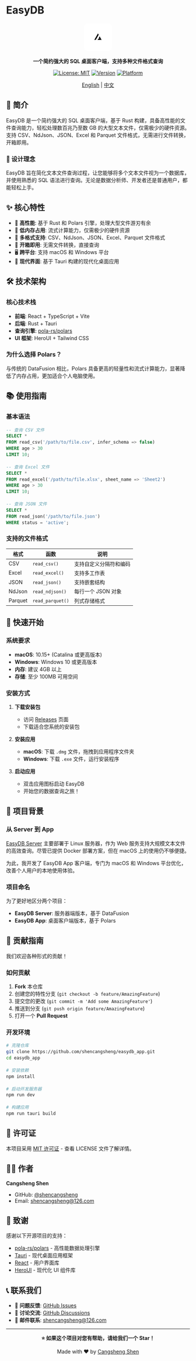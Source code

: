 # EasyDB

<div align="center">

<img src="public/logo.png" alt="EasyDB Logo" style="background-color: white; padding: 20px; border-radius: 10px; max-width: 200px;">

**一个简约强大的 SQL 桌面客户端，支持多种文件格式查询**

[![License: MIT](https://img.shields.io/badge/License-MIT-yellow.svg)](https://opensource.org/licenses/MIT)
[![Version](https://img.shields.io/badge/version-0.1.0-blue.svg)](https://github.com/shencangsheng/easydb_app)
[![Platform](https://img.shields.io/badge/platform-macOS%20%7C%20Windows-lightgrey.svg)](https://github.com/shencangsheng/easydb_app)

[English](README_EN.md) | [中文](README.md)

</div>

## 📖 简介

EasyDB 是一个简约强大的 SQL 桌面客户端，基于 Rust 构建，具备高性能的文件查询能力，轻松处理数百兆乃至数 GB 的大型文本文件，仅需极少的硬件资源。支持 CSV、NdJson、JSON、Excel 和 Parquet 文件格式，无需进行文件转换，开箱即用。

### 🎯 设计理念

EasyDB 旨在简化文本文件查询过程，让您能够将多个文本文件视为一个数据库，并使用熟悉的 SQL 语法进行查询。无论是数据分析师、开发者还是普通用户，都能轻松上手。

## ✨ 核心特性

- 🚀 **高性能**: 基于 Rust 和 Polars 引擎，处理大型文件游刃有余
- 💾 **低内存占用**: 流式计算能力，仅需极少的硬件资源
- 📁 **多格式支持**: CSV、NdJson、JSON、Excel、Parquet 文件格式
- 🔧 **开箱即用**: 无需文件转换，直接查询
- 🖥️ **跨平台**: 支持 macOS 和 Windows 平台
- 🎨 **现代界面**: 基于 Tauri 构建的现代化桌面应用

## 🛠️ 技术架构

### 核心技术栈

- **前端**: React + TypeScript + Vite
- **后端**: Rust + Tauri
- **查询引擎**: [pola-rs/polars](https://github.com/pola-rs/polars)
- **UI 框架**: HeroUI + Tailwind CSS

### 为什么选择 Polars？

与传统的 DataFusion 相比，Polars 具备更高的轻量性和流式计算能力，显著降低了内存占用，更加适合个人电脑使用。

## 📚 使用指南

### 基本语法

```sql
-- 查询 CSV 文件
SELECT *
FROM read_csv('/path/to/file.csv', infer_schema => false)
WHERE age > 30
LIMIT 10;

-- 查询 Excel 文件
SELECT *
FROM read_excel('/path/to/file.xlsx', sheet_name => 'Sheet2')
WHERE age > 30
LIMIT 10;

-- 查询 JSON 文件
SELECT *
FROM read_json('/path/to/file.json')
WHERE status = 'active';
```

### 支持的文件格式

| 格式    | 函数             | 说明                   |
| ------- | ---------------- | ---------------------- |
| CSV     | `read_csv()`     | 支持自定义分隔符和编码 |
| Excel   | `read_excel()`   | 支持多工作表           |
| JSON    | `read_json()`    | 支持嵌套结构           |
| NdJson  | `read_ndjson()`  | 每行一个 JSON 对象     |
| Parquet | `read_parquet()` | 列式存储格式           |

## 🚀 快速开始

### 系统要求

- **macOS**: 10.15+ (Catalina 或更高版本)
- **Windows**: Windows 10 或更高版本
- **内存**: 建议 4GB 以上
- **存储**: 至少 100MB 可用空间

### 安装方式

1. **下载安装包**

   - 访问 [Releases](https://github.com/shencangsheng/easydb_app/releases) 页面
   - 下载适合您系统的安装包

2. **安装应用**

   - **macOS**: 下载 `.dmg` 文件，拖拽到应用程序文件夹
   - **Windows**: 下载 `.exe` 文件，运行安装程序

3. **启动应用**

   - 双击应用图标启动 EasyDB
   - 开始您的数据查询之旅！

## 📖 项目背景

### 从 Server 到 App

[EasyDB Server](https://github.com/shencangsheng/easy_db) 主要部署于 Linux 服务器，作为 Web 服务支持大规模文本文件的高效查询。尽管已提供 Docker 部署方案，但在 macOS 上的使用仍不够便捷。

为此，我开发了 EasyDB App 客户端，专门为 macOS 和 Windows 平台优化，改善个人用户的本地使用体验。

### 项目命名

为了更好地区分两个项目：

- **EasyDB Server**: 服务器端版本，基于 DataFusion
- **EasyDB App**: 桌面客户端版本，基于 Polars

## 🤝 贡献指南

我们欢迎各种形式的贡献！

### 如何贡献

1. **Fork** 本仓库
2. 创建您的特性分支 (`git checkout -b feature/AmazingFeature`)
3. 提交您的更改 (`git commit -m 'Add some AmazingFeature'`)
4. 推送到分支 (`git push origin feature/AmazingFeature`)
5. 打开一个 **Pull Request**

### 开发环境

```bash
# 克隆仓库
git clone https://github.com/shencangsheng/easydb_app.git
cd easydb_app

# 安装依赖
npm install

# 启动开发服务器
npm run dev

# 构建应用
npm run tauri build
```

## 📄 许可证

本项目采用 [MIT 许可证](LICENSE) - 查看 LICENSE 文件了解详情。

## 👨‍💻 作者

**Cangsheng Shen**

- GitHub: [@shencangsheng](https://github.com/shencangsheng)
- Email: shencangsheng@126.com

## 🙏 致谢

感谢以下开源项目的支持：

- [pola-rs/polars](https://github.com/pola-rs/polars) - 高性能数据处理引擎
- [Tauri](https://tauri.app/) - 现代桌面应用框架
- [React](https://reactjs.org/) - 用户界面库
- [HeroUI](https://heroui.com/) - 现代化 UI 组件库

## 📞 联系我们

- 🐛 **问题反馈**: [GitHub Issues](https://github.com/shencangsheng/easydb_app/issues)
- 💬 **讨论交流**: [GitHub Discussions](https://github.com/shencangsheng/easydb_app/discussions)
- 📧 **邮件联系**: shencangsheng@126.com

---

<div align="center">

**⭐ 如果这个项目对您有帮助，请给我们一个 Star！**

Made with ❤️ by [Cangsheng Shen](https://github.com/shencangsheng)

</div>
